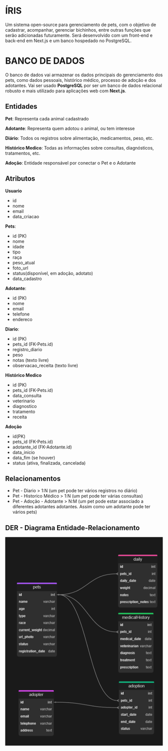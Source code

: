 # **ÍRIS**
Um sistema open-source para gerenciamento de pets, com o objetivo de cadastrar, acompanhar, gerenciar bichinhos, entre outras funções que serão adicionadas futuramente. 
Será desenvolvido com um front-end e back-end em Next.js e um banco hospedado no PostgreSQL.

# BANCO DE DADOS
O banco de dados vai armazenar os dados principais do gerenciamento dos pets, como dados pessoais, histórico médico, processo de adoção e dos adotantes. Vai ser usado **PostgreSQL** por ser um banco de dados relacional robusto e mais utilizado para aplicações web com **Next.js**.

## Entidades

**Pet**: Representa cada animal cadastrado

**Adotante**: Representa quem adotou o animal, ou tem interesse

**Diário**: Todos os registros sobre alimentação, medicamentos, peso, etc.

**Histórico Medico**: Todas as informações sobre consultas, diagnósticos, tratamentos, etc.

**Adoção**: Entidade responsável por conectar o Pet e o Adotante


## Atributos

**Usuario**
* id
* nome
* email
* data_criacao

**Pets**:
* id (PK)
* nome
* idade
* tipo
* raça
* peso_atual
* foto_url
* status(disponível, em adoção, adotato)
* data_cadastro

**Adotante**:
* id (PK)
* nome
* email
* telefone
* endereco

**Diario**:

* id (PK)
* pets_id (FK-Pets.id)
* registro_diario
* peso
* notas (texto livre)
* observacao_receita (texto livre)

**Histórico Medico**
* id (PK)
* pets_id (FK-Pets.id)
* data_consulta
* veterinario
* diagnostico
* tratamento
* receita

**Adoção**
* id(PK)
* pets_id (FK-Pets.id)
* adotante_id (FK-Adotante.id)
* data_inicio
* data_fim (se houver)
* status (ativa, finalizada, cancelada)

## Relacionamentos
* Pet - Diario > 1:N (um pet pode ter vários registros no diário)
* Pet - Historico Médico > 1:N (um pet pode ter várias consultas)
* Pet - Adoção - Adotante > N:M (um pet pode estar associado a diferentes adotantes adotantes. Assim como um adotante pode ter vários pets)

## DER - Diagrama Entidade-Relacionamento

![Diagrama ER](./docs/der/der.png)